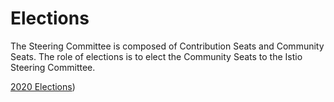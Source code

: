# Elections

The Steering Committee is composed of Contribution Seats and Community Seats. The role of elections is to elect the Community Seats to the Istio Steering Committee.

[2020 Elections](./2020))